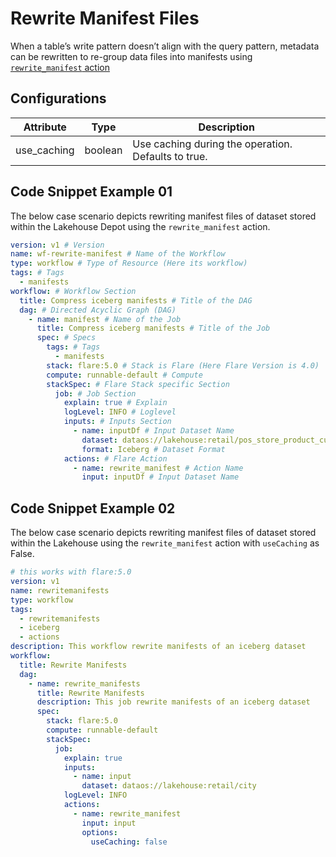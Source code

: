 # Rewrite Manifest Files


When a table’s write pattern doesn’t align with the query pattern, metadata can be rewritten to re-group data files into manifests using [`rewrite_manifest` action](/resources/stacks/flare/configurations/#rewrite_manifest)

## Configurations

| Attribute     | Type    | Description |
|---------------|---------|-------------|
| use_caching   | boolean | Use caching during the operation. Defaults to true. |


## Code Snippet Example 01

The below case scenario depicts rewriting manifest files of dataset stored within the Lakehouse Depot using the `rewrite_manifest` action. 

```yaml
version: v1 # Version
name: wf-rewrite-manifest # Name of the Workflow
type: workflow # Type of Resource (Here its workflow)
tags: # Tags 
  - manifests
workflow: # Workflow Section
  title: Compress iceberg manifests # Title of the DAG
  dag: # Directed Acyclic Graph (DAG)
    - name: manifest # Name of the Job
      title: Compress iceberg manifests # Title of the Job
      spec: # Specs
        tags: # Tags
          - manifests
        stack: flare:5.0 # Stack is Flare (Here Flare Version is 4.0)
        compute: runnable-default # Compute
        stackSpec: # Flare Stack specific Section
          job: # Job Section
            explain: true # Explain
            logLevel: INFO # Loglevel
            inputs: # Inputs Section
              - name: inputDf # Input Dataset Name
                dataset: dataos://lakehouse:retail/pos_store_product_cust?acl=rw # Input UDL
                format: Iceberg # Dataset Format
            actions: # Flare Action
              - name: rewrite_manifest # Action Name
                input: inputDf # Input Dataset Name
```

## Code Snippet Example 02

The below case scenario depicts rewriting manifest files of dataset stored within the Lakehouse    using the `rewrite_manifest` action with `useCaching` as False. 

```yaml
# this works with flare:5.0
version: v1
name: rewritemanifests
type: workflow
tags:
  - rewritemanifests
  - iceberg
  - actions
description: This workflow rewrite manifests of an iceberg dataset
workflow:
  title: Rewrite Manifests
  dag:
    - name: rewrite_manifests
      title: Rewrite Manifests
      description: This job rewrite manifests of an iceberg dataset
      spec:
        stack: flare:5.0
        compute: runnable-default
        stackSpec:
          job:
            explain: true
            inputs:
              - name: input
                dataset: dataos://lakehouse:retail/city
            logLevel: INFO
            actions:
              - name: rewrite_manifest
                input: input
                options:
                  useCaching: false
```